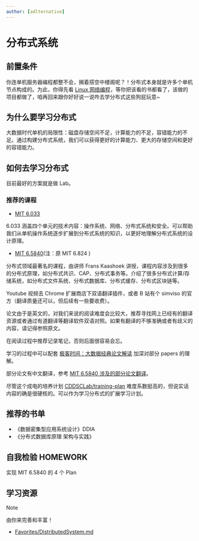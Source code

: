 ```yaml
---
author: [adlternative]
---
```


# 分布式系统

## 前置条件
你连单机服务器编程都整不会，搁着搭空中楼阁呢？！分布式本身就是许多个单机节点构成的。为此，你得先看 [Linux 网络编程](linux-network-programming.md)，等你把该看的书都看了，该做的项目都做了，咱再回来跟你好好说一说咋去学分布式这些狗屁玩意~

## 为什么要学习分布式

大数据时代单机的局限性：磁盘存储空间不足，计算能力的不足，容错能力的不足。通过构建分布式系统，我们可以获得更好的计算能力、更大的存储空间和更好的容错能力。

## 如何去学习分布式

目前最好的方案就是做 Lab。

### 推荐的课程

- [MIT 6.033](http://web.mit.edu/6.033/www/)

6.033 涵盖四个单元的技术内容：操作系统、网络、分布式系统和安全。可以帮助我们从单机操作系统逐步扩展到分布式系统的知识，以更好地理解分布式系统的设计原理。

- [MIT 6.5840](https://pdos.csail.mit.edu/6.824/schedule.html)(注：原 MIT 6.824 )

分布式领域最著名的课程，由讲师 Frans Kaashoek 讲授，课程内容涉及到很多的分布式原理，如分布式共识、CAP、分布式事务等。介绍了很多分布式计算/存储系统，如分布式文件系统、分布式数据库、分布式缓存、分布式区块链等。

Youtube 视频去 Chrome 扩展商店下双语翻译插件，或者 B 站有个 simviso 的官方（翻译质量还可以，但后续有一些要收费）。

论文由于是英文的，对我们来说的阅读难度会比较大，推荐寻找网上已经有的翻译资源或者通过有道翻译等翻译软件双语对照。如果有翻译的不够准确或者有歧义的内容，请记得参照原文。

在阅读过程中推荐记录笔记，否则后面很容易会忘。

学习的过程中可以配套 [极客时间：大数据经典论文解读](https://time.geekbang.org/column/intro/100091101?tab=catalog&page=A) 加深对部分 papers 的理解。

部分论文有中文翻译，参考 [MIT 6.5840 涉及的部分论文翻译](https://blog.csdn.net/weixin_43705457/article/details/106083524)。

尽管这个成电的培养计划 [CDDSCLab/training-plan](https://github.com/CDDSCLab/training-plan) 难度系数挺高的，但说实话内容的确是很硬核的。可以作为学习分布式的扩展学习计划。

## 推荐的书单

- 《数据密集型应用系统设计》DDIA
- 《分布式数据库原理 架构与实践》

## 自我检验 HOMEWORK

实现 MIT 6.5840 的 4 个 Plan

## 学习资源

> [!NOTE]
>
> 由你来完善和丰富！

- [Favorites/DistributedSystem.md](https://github.com/xiyou-linuxer/Favorites/blob/master/DistributedSystem.md)
